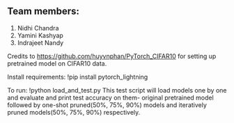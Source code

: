 ## Team members:
1. Nidhi Chandra
2. Yamini Kashyap
3. Indrajeet Nandy

Credits to https://github.com/huyvnphan/PyTorch_CIFAR10 for setting up pretrained model on CIFAR10 data.

Install requirements:
!pip install pytorch_lightning

To run:
!python load_and_test.py
This test script will load models one by one and evaluate and print test accuracy on them- original pretrained model followed by one-shot pruned(50%, 75%, 90%) models and iteratively pruned models(50%, 75%, 90%) respectively. 

